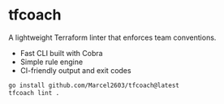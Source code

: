 # tfcoach

A lightweight Terraform linter that enforces team conventions.

- Fast CLI built with Cobra
- Simple rule engine
- CI-friendly output and exit codes

```bash
go install github.com/Marcel2603/tfcoach@latest
tfcoach lint .
```
